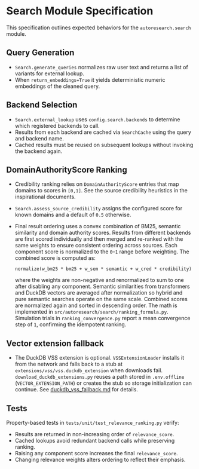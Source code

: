 # Search Module Specification

This specification outlines expected behaviors for the
`autoresearch.search` module.

## Query Generation
- `Search.generate_queries` normalizes raw user text and returns a list of
  variants for external lookup.
- When `return_embeddings=True` it yields deterministic numeric embeddings of
  the cleaned query.

## Backend Selection
- `Search.external_lookup` uses `config.search.backends` to determine which
  registered backends to call.
- Results from each backend are cached via `SearchCache` using the query and
  backend name.
- Cached results must be reused on subsequent lookups without invoking the
  backend again.

## DomainAuthorityScore Ranking
- Credibility ranking relies on `DomainAuthorityScore` entries that map
  domains to scores in `[0,1]`. See the source credibility heuristics in the
  inspirational documents.
- `Search.assess_source_credibility` assigns the configured score for known
  domains and a default of `0.5` otherwise.
- Final result ordering uses a convex combination of BM25, semantic
  similarity and domain authority scores. Results from different
  backends are first scored individually and then merged and re-ranked
  with the same weights to ensure consistent ordering across sources.
  Each component score is normalized to the `0`–`1` range before
  weighting. The combined score is computed as:

  ```
  normalize(w_bm25 * bm25 + w_sem * semantic + w_cred * credibility)
  ```

  where the weights are non-negative and renormalized to sum to one
  after disabling any component. Semantic similarities from
  transformers and DuckDB vectors are averaged after normalization so
  hybrid and pure semantic searches operate on the same scale. Combined
  scores are normalized again and sorted in descending order. The math
  is implemented in `src/autoresearch/search/ranking_formula.py`.
  Simulation trials in `ranking_convergence.py` report a mean
  convergence step of `1`, confirming the idempotent ranking.

## Vector extension fallback

- The DuckDB VSS extension is optional. `VSSExtensionLoader` installs it from
  the network and falls back to a stub at `extensions/vss/vss.duckdb_extension`
  when downloads fail. `download_duckdb_extensions.py` reuses a path stored in
  `.env.offline` (`VECTOR_EXTENSION_PATH`) or creates the stub so storage
  initialization can continue. See
  [duckdb_vss_fallback.md](duckdb_vss_fallback.md) for details.

## Tests
Property-based tests in `tests/unit/test_relevance_ranking.py` verify:
- Results are returned in non-increasing order of `relevance_score`.
- Cached lookups avoid redundant backend calls while preserving ranking.
- Raising any component score increases the final `relevance_score`.
- Changing relevance weights alters ordering to reflect their emphasis.
